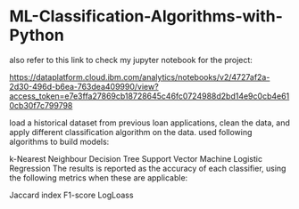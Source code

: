 # ML-Classification-Algorithms-with-Python

also refer to this link to check my jupyter notebook for the project:

https://dataplatform.cloud.ibm.com/analytics/notebooks/v2/4727af2a-2d30-496d-b6ea-763dea409990/view?access_token=e7e3ffa27869cb18728645c46fc0724988d2bd14e9c0cb4e610cb30f7c799798


load a historical dataset from previous loan applications, clean the data, and apply different classification algorithm on the data. used following algorithms to build models:

k-Nearest Neighbour
Decision Tree
Support Vector Machine
Logistic Regression
The results is reported as the accuracy of each classifier, using the following metrics when these are applicable:

Jaccard index
F1-score
LogLoass
